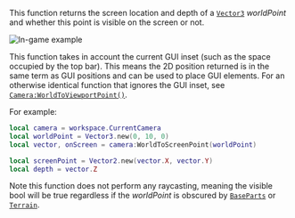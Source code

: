 This function returns the screen location and depth of a
[`Vector3`](https://create.roblox.com/docs/reference/engine/datatypes/Vector3) *worldPoint* and whether this point is visible on the
screen or not.

![In-game example](https://prod.docsiteassets.roblox.com/assets/legacy/WorldToScreenPointImage.jpg)

This function takes in account the current GUI inset (such as the space
occupied by the top bar). This means the 2D position returned is in the
same term as GUI positions and can be used to place GUI elements. For an
otherwise identical function that ignores the GUI inset, see
[`Camera:WorldToViewportPoint()`](https://create.roblox.com/docs/reference/engine/classes/Camera#WorldToViewportPoint).

For example:
```lua
local camera = workspace.CurrentCamera
local worldPoint = Vector3.new(0, 10, 0)
local vector, onScreen = camera:WorldToScreenPoint(worldPoint)

local screenPoint = Vector2.new(vector.X, vector.Y)
local depth = vector.Z
```

Note this function does not perform any raycasting, meaning the visible
bool will be true regardless if the *worldPoint* is obscured by
[`BaseParts`](https://create.roblox.com/docs/reference/engine/classes/BasePart) or [`Terrain`](https://create.roblox.com/docs/reference/engine/classes/Terrain).